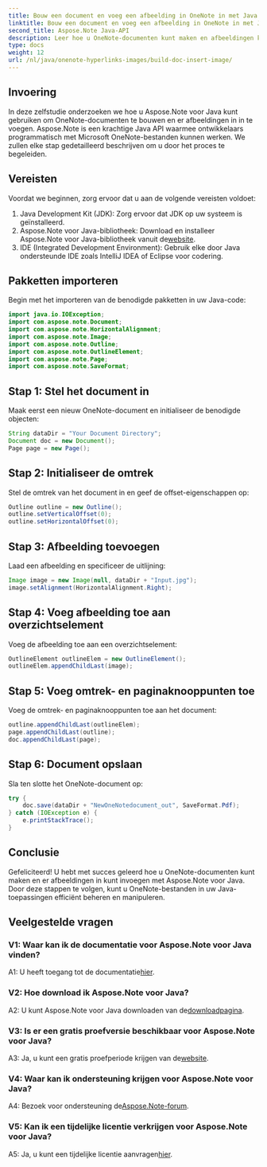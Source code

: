 ```yaml
---
title: Bouw een document en voeg een afbeelding in OneNote in met Java
linktitle: Bouw een document en voeg een afbeelding in OneNote in met Java
second_title: Aspose.Note Java-API
description: Leer hoe u OneNote-documenten kunt maken en afbeeldingen kunt invoegen met Aspose.Note voor Java. Stap-voor-stap handleiding voor naadloze integratie.
type: docs
weight: 12
url: /nl/java/onenote-hyperlinks-images/build-doc-insert-image/
---
```

## Invoering

In deze zelfstudie onderzoeken we hoe u Aspose.Note voor Java kunt gebruiken om OneNote-documenten te bouwen en er afbeeldingen in in te voegen. Aspose.Note is een krachtige Java API waarmee ontwikkelaars programmatisch met Microsoft OneNote-bestanden kunnen werken. We zullen elke stap gedetailleerd beschrijven om u door het proces te begeleiden.

## Vereisten

Voordat we beginnen, zorg ervoor dat u aan de volgende vereisten voldoet:

1. Java Development Kit (JDK): Zorg ervoor dat JDK op uw systeem is geïnstalleerd.
2.  Aspose.Note voor Java-bibliotheek: Download en installeer Aspose.Note voor Java-bibliotheek vanuit de[website](https://releases.aspose.com/note/java/).
3. IDE (Integrated Development Environment): Gebruik elke door Java ondersteunde IDE zoals IntelliJ IDEA of Eclipse voor codering.

## Pakketten importeren

Begin met het importeren van de benodigde pakketten in uw Java-code:

```java
import java.io.IOException;
import com.aspose.note.Document;
import com.aspose.note.HorizontalAlignment;
import com.aspose.note.Image;
import com.aspose.note.Outline;
import com.aspose.note.OutlineElement;
import com.aspose.note.Page;
import com.aspose.note.SaveFormat;
```

## Stap 1: Stel het document in

Maak eerst een nieuw OneNote-document en initialiseer de benodigde objecten:

```java
String dataDir = "Your Document Directory";
Document doc = new Document();
Page page = new Page();
```

## Stap 2: Initialiseer de omtrek

Stel de omtrek van het document in en geef de offset-eigenschappen op:

```java
Outline outline = new Outline();
outline.setVerticalOffset(0);
outline.setHorizontalOffset(0);
```

## Stap 3: Afbeelding toevoegen

Laad een afbeelding en specificeer de uitlijning:

```java
Image image = new Image(null, dataDir + "Input.jpg");
image.setAlignment(HorizontalAlignment.Right);
```

## Stap 4: Voeg afbeelding toe aan overzichtselement

Voeg de afbeelding toe aan een overzichtselement:

```java
OutlineElement outlineElem = new OutlineElement();
outlineElem.appendChildLast(image);
```

## Stap 5: Voeg omtrek- en paginaknooppunten toe

Voeg de omtrek- en paginaknooppunten toe aan het document:

```java
outline.appendChildLast(outlineElem);
page.appendChildLast(outline);
doc.appendChildLast(page);
```

## Stap 6: Document opslaan

Sla ten slotte het OneNote-document op:

```java
try {
    doc.save(dataDir + "NewOneNotedocument_out", SaveFormat.Pdf);
} catch (IOException e) {
    e.printStackTrace();
}
```

## Conclusie

Gefeliciteerd! U hebt met succes geleerd hoe u OneNote-documenten kunt maken en er afbeeldingen in kunt invoegen met Aspose.Note voor Java. Door deze stappen te volgen, kunt u OneNote-bestanden in uw Java-toepassingen efficiënt beheren en manipuleren.

## Veelgestelde vragen

### V1: Waar kan ik de documentatie voor Aspose.Note voor Java vinden?

 A1: U heeft toegang tot de documentatie[hier](https://reference.aspose.com/note/java/).

### V2: Hoe download ik Aspose.Note voor Java?

 A2: U kunt Aspose.Note voor Java downloaden van de[downloadpagina](https://releases.aspose.com/note/java/).

### V3: Is er een gratis proefversie beschikbaar voor Aspose.Note voor Java?

 A3: Ja, u kunt een gratis proefperiode krijgen van de[website](https://releases.aspose.com/).

### V4: Waar kan ik ondersteuning krijgen voor Aspose.Note voor Java?

 A4: Bezoek voor ondersteuning de[Aspose.Note-forum](https://forum.aspose.com/c/note/28).

### V5: Kan ik een tijdelijke licentie verkrijgen voor Aspose.Note voor Java?

 A5: Ja, u kunt een tijdelijke licentie aanvragen[hier](https://purchase.aspose.com/temporary-license/).
